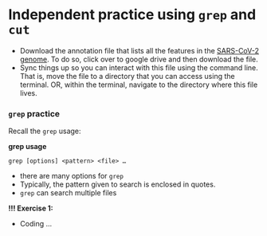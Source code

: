 # Independent practice using `grep` and `cut`

- Download the annotation file that lists all the features in the [SARS-CoV-2 genome](). To do so, click over to google drive and then download the file.
- Sync things up so you can interact with this file using the command line. That is, move the file to a directory that you can access using the terminal. OR, within the terminal, navigate to the directory where this file lives.

### `grep` practice

Recall the `grep` usage:

**grep usage**

`grep [options] <pattern> <file> …`

- there are many options for `grep`
- Typically, the pattern given to search is enclosed in quotes.
- `grep` can search multiple files

**!!! Exercise 1:**

- Coding ... 
